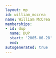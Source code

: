 ```yaml
---
layout: mp
id: william_mccrea
name: William McCrea
memberships:
- id: dup
  name: DUP
  start: '2005-06-28'
  end: 
autogenerated: true
---
```

